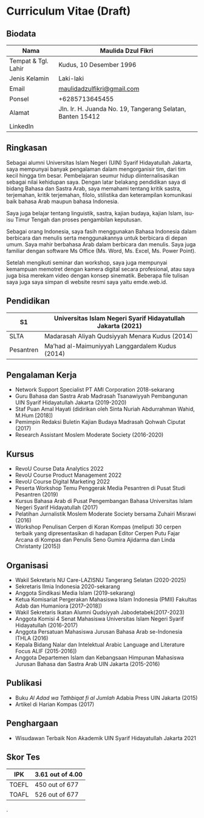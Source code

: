 # Curriculum Vitae (Draft)

## Biodata

| Nama                | Maulida Dzul Fikri                                         |
| ------------------- | ---------------------------------------------------------- |
| Tempat & Tgl. Lahir | Kudus, 10 Desember 1996                                    |
| Jenis Kelamin       | Laki-laki                                                  |
| Email               | maulidadzulﬁkri@gmail.com                                  |
| Ponsel              | +6285713645455                                             |
| Alamat              | Jln. Ir. H. Juanda No. 19, Tangerang Selatan, Banten 15412 |
| LinkedIn            |                                                            |

## Ringkasan

Sebagai alumni Universitas Islam Negeri (UIN) Syarif Hidayatullah Jakarta, saya mempunyai banyak pengalaman dalam mengorganisir tim, dari tim kecil hingga tim besar. Pembelajaran seumur hidup diinternalisasikan sebagai nilai kehidupan saya. Dengan latar belakang pendidikan saya di bidang Bahasa dan Sastra Arab, saya memahami tentang kritik sastra, terjemahan, kritik terjemahan, filolo, stilistika dan keterampilan komunikasi baik bahasa Arab maupun bahasa Indonesia.

Saya juga belajar tentang linguistik, sastra, kajian budaya, kajian Islam, isu-isu Timur Tengah dan proses pengambilan keputusan.

Sebagai orang Indonesia, saya fasih menggunakan Bahasa Indonesia dalam berbicara dan menulis serta menggunakannya untuk berbicara di depan umum. Saya mahir berbahasa Arab dalam berbicara dan menulis. Saya juga familiar dengan software Ms Office (Ms. Word, Ms. Excel, Ms. Power Point).

Setelah mengikuti seminar dan workshop, saya juga mempunyai kemampuan memotret dengan kamera digital secara profesional, atau saya juga bisa merekam video dengan konsep sinematik. Beberapa file tulisan saya juga saya simpan di website resmi saya yaitu emde.web.id.


## Pendidikan

| S1        | Universitas Islam Negeri Syarif Hidayatullah Jakarta (2021) |
| --------- | ----------------------------------------------------------- |
| SLTA      | Madarasah Aliyah Qudsiyyah Menara Kudus (2014)              |
| Pesantren | Ma’had al-Maimuniyyah Langgardalem Kudus (2014)             |

## Pengalaman Kerja

- Network Support Specialist PT AMI Corporation 2018-sekarang
- Guru Bahasa dan Sastra Arab Madrasah Tsanawiyyah Pembangunan UIN Syarif Hidayatullah Jakarta (2019-2020)
- Staf Puan Amal Hayati (didirikan oleh Sinta Nuriah Abdurrahman Wahid, M.Hum [2018])
- Pemimpin Redaksi Buletin Kajian Budaya Madrasah Qohwah Ciputat (2017)
- Research Assistant Moslem Moderate Society (2016-2020)

## Kursus

- RevoU Course Data Analytics 2022
- RevoU Course Product Management 2022
- RevoU Course Digital Marketing 2022
- Peserta Workshop Temu Penggerak Media Pesantren di Pusat Studi Pesantren  (2019)
- Kursus Bahasa Arab di Pusat Pengembangan Bahasa Universitas Islam Negeri Syarif Hidayatullah (2017)
- Pelatihan Jurnalistik Moslem Moderate Society bersama Zuhairi Misrawi (2016)
- Workshop Penulisan Cerpen di Koran Kompas (meliputi 30 cerpen terbaik yang dipresentasikan di hadapan Editor Cerpen Putu Fajar Arcana di Kompas dan Penulis Seno Gumira Ajidarma dan Linda Christanty [2015])

## Organisasi

- Wakil Sekretaris NU Care-LAZISNU Tangerang Selatan (2020-2025)
- Sekretaris Ilmia Indonesia 2020-sekarang
- Anggota Sindikasi Media Islam (2019-sekarang)
- Ketua Komisariat Pergerakan Mahasiswa Islam Indonesia (PMII) Fakultas Adab dan Humaniora [2017–2018])
- Wakil Sekretaris Ikatan Alumni Qudsiyyah Jabodetabek(2017-2023)
- Anggota Komisi 4 Senat Mahasiswa Universitas Islam Negeri Syarif Hidayatullah (2016-2017)
- Anggota Persatuan Mahasiswa Jurusan Bahasa Arab se-Indonesia ITHLA (2016)
- Kepala Bidang Nalar dan Intelektual Arabic Language and Literature Focus ALIF (2015-2016])
- Anggota Departemen Islam dan Kebangsaan Himpunan Mahasiswa Jurusan Bahasa dan Sastra Arab UIN Jakarta (2015-2016)

## Publikasi

- Buku *Al Adad wa Tathbiqat fi al Jumlah* Adabia Press UIN Jakarta (2015)
- Artikel di Harian Kompas (2017)

## Penghargaan

- Wisudawan Terbaik Non Akademik UIN Syarif Hidayatullah Jakarta 2021

## Skor Tes

| IPK   | 3.61 out of 4.00 |
| ----- | ---------------- |
| TOEFL | 450 out of 677   |
| TOAFL | 526 out of 677   |

.

## 